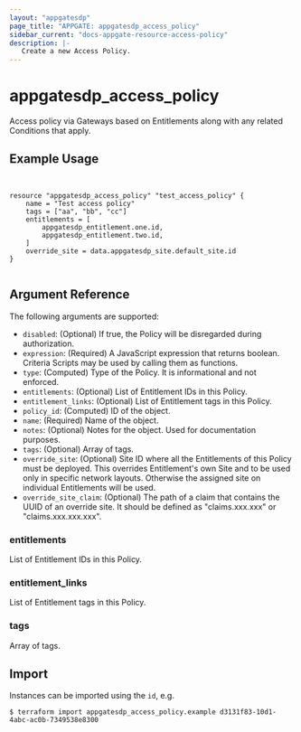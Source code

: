 ```yaml
---
layout: "appgatesdp"
page_title: "APPGATE: appgatesdp_access_policy"
sidebar_current: "docs-appgate-resource-access-policy"
description: |-
   Create a new Access Policy.
---
```


# appgatesdp_access_policy

Access policy via Gateways based on Entitlements along with any related Conditions that apply.



## Example Usage

```hcl


resource "appgatesdp_access_policy" "test_access_policy" {
	name = "Test access policy"
	tags = ["aa", "bb", "cc"]
	entitlements = [
		appgatesdp_entitlement.one.id,
		appgatesdp_entitlement.two.id,
	]
	override_site = data.appgatesdp_site.default_site.id
}


```


## Argument Reference

The following arguments are supported:


* `disabled`: (Optional) If true, the Policy will be disregarded during authorization.
* `expression`: (Required) A JavaScript expression that returns boolean. Criteria Scripts may be used by calling them as functions.
* `type`: (Computed) Type of the Policy. It is informational and not enforced.
* `entitlements`: (Optional) List of Entitlement IDs in this Policy.
* `entitlement_links`: (Optional) List of Entitlement tags in this Policy.
* `policy_id`: (Computed) ID of the object.
* `name`: (Required) Name of the object.
* `notes`: (Optional) Notes for the object. Used for documentation purposes.
* `tags`: (Optional) Array of tags.
* `override_site`: (Optional) Site ID where all the Entitlements of this Policy must be deployed. This overrides Entitlement's own Site and to be used only in specific network layouts. Otherwise the assigned site on individual Entitlements will be used.
* `override_site_claim`: (Optional) The path of a claim that contains the UUID of an override site. It should be defined as "claims.xxx.xxx" or "claims.xxx.xxx.xxx".

### entitlements
List of Entitlement IDs in this Policy.

### entitlement_links
List of Entitlement tags in this Policy.



### tags
Array of tags.




## Import

Instances can be imported using the `id`, e.g.

```
$ terraform import appgatesdp_access_policy.example d3131f83-10d1-4abc-ac0b-7349538e8300
```
